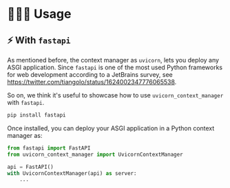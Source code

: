 # 👨🏻‍💻 Usage

## ⚡️ With `fastapi`

As mentioned before, the context manager as `uvicorn`, lets you deploy any
ASGI application. Since `fastapi` is one of the most used Python frameworks for 
web development according to a JetBrains survey, see https://twitter.com/tiangolo/status/1624002347776065538.

So on, we think it's useful to showcase how to use `uvicorn_context_manager` with
`fastapi`.

```bash
pip install fastapi
```

Once installed, you can deploy your ASGI application in a Python context manager as:

```python
from fastapi import FastAPI
from uvicorn_context_manager import UvicornContextManager

api = FastAPI()
with UvicornContextManager(api) as server:
    ...
```
